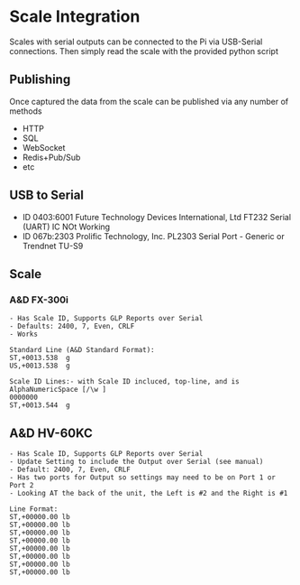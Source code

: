 # Scale Integration

Scales with serial outputs can be connected to the Pi via USB-Serial connections.
Then simply read the scale with the provided python script

## Publishing

Once captured the data from the scale can be published via any number of methods

 * HTTP
 * SQL
 * WebSocket
 * Redis+Pub/Sub
 * etc

## USB to Serial

- ID 0403:6001 Future Technology Devices International, Ltd FT232 Serial (UART) IC
NOt Working
- ID 067b:2303 Prolific Technology, Inc. PL2303 Serial Port - Generic or Trendnet TU-S9


## Scale

### A&D FX-300i
	- Has Scale ID, Supports GLP Reports over Serial
	- Defaults: 2400, 7, Even, CRLF
	- Works
	
	Standard Line (A&D Standard Format):
	ST,+0013.538  g
	US,+0013.538  g

	Scale ID Lines:- with Scale ID incluced, top-line, and is AlphaNumericSpace [/\w ]
	0000000
	ST,+0013.544  g

## A&D HV-60KC
	- Has Scale ID, Supports GLP Reports over Serial
	- Update Setting to include the Output over Serial (see manual)
	- Default: 2400, 7, Even, CRLF
	- Has two ports for Output so settings may need to be on Port 1 or Port 2
	- Looking AT the back of the unit, the Left is #2 and the Right is #1
	
	Line Format:
	ST,+00000.00 lb
	ST,+00000.00 lb
	ST,+00000.00 lb
	ST,+00000.00 lb
	ST,+00000.00 lb
	ST,+00000.00 lb
	ST,+00000.00 lb
	ST,+00000.00 lb

